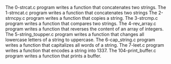 The 0-strcat.c program writes a function that concatenates two strings.
The 1-strncat.c program writes a function that concatenates two strings 
The 2-strncpy.c program writes a function that copies a string. 
The 3-strcmp.c program writes a function  that compares two strings.
The 4-rev_array.c program writes a function that reverses the content of an array of integers.
The 5-string_toupper.c program writes a function that changes all lowercase letters of a string to uppercase.
The 6-cap_string.c program writes a function that capitalizes all words of a string.
The 7-leet.c program writes  a function that encodes a string into 1337.
The 104-print_buffer.c program writes a function that prints a buffer.

